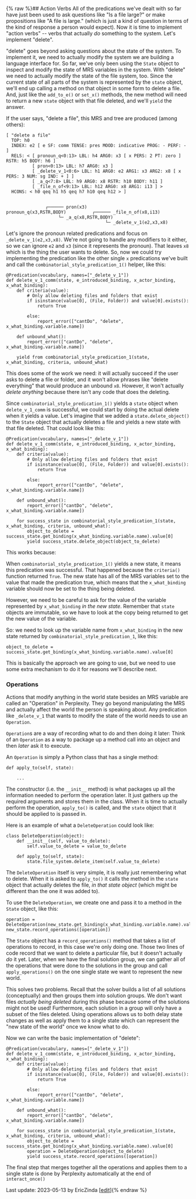 {% raw %}## Action Verbs
All of the predications we've dealt with so far have just been used to ask questions like "Is a file large?" or make propositions like "A file is large." (which is just a kind of question in terms of the kind of response a person would expect). Now it is time to implement "action verbs" -- verbs that actually *do* something to the system. Let's implement "delete".

"delete" goes beyond asking questions about the state of the system. To implement it, we need to actually modify the system we are building a language interface for. So far, we've only been using the `State` object to inspect and modify the state of MRS variables in the system. With "delete" we need to actually modify the state of the file system, too. Since the current state of all parts of the system is represented by the `state` object, we'll end up calling a method on that object in some form to delete a file. And, just like the `add_to_e()` or `set_x()` methods, the new method will need to return a new `state` object with that file deleted, and we'll `yield` the answer. 

If the user says, "delete a file", this MRS and tree are produced (among others):

```
[ "delete a file"
  TOP: h0
  INDEX: e2 [ e SF: comm TENSE: pres MOOD: indicative PROG: - PERF: - ]
  RELS: < [ pronoun_q<0:13> LBL: h4 ARG0: x3 [ x PERS: 2 PT: zero ] RSTR: h5 BODY: h6 ]
          [ pron<0:13> LBL: h7 ARG0: x3 ]
          [ _delete_v_1<0:6> LBL: h1 ARG0: e2 ARG1: x3 ARG2: x8 [ x PERS: 3 NUM: sg IND: + ] ]
          [ _a_q<7:8> LBL: h9 ARG0: x8 RSTR: h10 BODY: h11 ]
          [ _file_n_of<9:13> LBL: h12 ARG0: x8 ARG1: i13 ] >
  HCONS: < h0 qeq h1 h5 qeq h7 h10 qeq h12 > ]


               ┌────── pron(x3)
pronoun_q(x3,RSTR,BODY)          ┌────── _file_n_of(x8,i13)
                    └─ _a_q(x8,RSTR,BODY)
                                      └─ _delete_v_1(e2,x3,x8)
```

Let's ignore the pronoun related predications and focus on `_delete_v_1(e2,x3,x8)`. We're not going to handle any modifiers to it either, so we can ignore `e2` and `x3` (since it represents the pronoun). That leaves `x8` which is the thing the user wants to delete. So, now we could try implementing the predication like the other single `x` predications we've built and call the `combinatorial_style_predication_1()` helper, like this:

```
@Predication(vocabulary, names=["_delete_v_1"])
def delete_v_1_comm(state, e_introduced_binding, x_actor_binding, x_what_binding):
    def criteria(value):
        # Only allow deleting files and folders that exist
        if isinstance(value[0], (File, Folder)) and value[0].exists():
            return True

        else:
            report_error(["cantDo", "delete", x_what_binding.variable.name])

    def unbound_what():
        report_error(["cantDo", "delete", x_what_binding.variable.name])

    yield from combinatorial_style_predication_1(state, x_what_binding, criteria, unbound_what)
```

This does some of the work we need: it will actually succeed if the user asks to delete a file or folder, and it won't allow phrases like "delete everything" that would produce an unbound `x8`. However, it won't actually *delete anything* because there isn't any code that does the deleting. 

Since `combinatorial_style_predication_1()` yields a `state` object when `delete_v_1_comm` is successful, we could start by doing the actual delete when it yields a value. Let's imagine that we added a `state.delete_object()` to the `State` object that actually deletes a file and yields a new state with that file deleted. That could look like this:

```
@Predication(vocabulary, names=["_delete_v_1"])
def delete_v_1_comm(state, e_introduced_binding, x_actor_binding, x_what_binding):
    def criteria(value):
        # Only allow deleting files and folders that exist
        if isinstance(value[0], (File, Folder)) and value[0].exists():
            return True

        else:
            report_error(["cantDo", "delete", x_what_binding.variable.name])

    def unbound_what():
        report_error(["cantDo", "delete", x_what_binding.variable.name])

    for success_state in combinatorial_style_predication_1(state, x_what_binding, criteria, unbound_what):
        object_to_delete = success_state.get_binding(x_what_binding.variable.name).value[0]
        yield success_state.delete_object(object_to_delete)
```
This works because: 

When `combinatorial_style_predication_1()` yields a new state, it means this predication was successful. That happened because the `criteria()` function returned `True`. The new state has all of the MRS variables set to the value that made the predication true, which means that the `x_what_binding` variable should now be set to the thing being deleted. 

However, we need to be careful to ask for the value of the variable represented by `x_what_binding` *in the new state*. Remember that `state` objects are immutable, so we have to look at the copy being returned to get the new value of the variable.

So: we need to look up the variable name from `x_what_binding` in the new state returned by `combinatorial_style_predication_1`, like this:

```
object_to_delete = success_state.get_binding(x_what_binding.variable.name).value[0]
```

This is basically the approach we are going to use, but we need to use some extra mechanism to do it for reasons we'll describe next.

### Operations
Actions that modify anything in the world state besides an MRS variable are called an "Operation" in Perplexity.  They go beyond manipulating the MRS and actually affect the world the person is speaking about. Any predication like `_delete_v_1` that wants to modify the state of the world needs to use an `Operation`.

`Operation`s are a way of recording what to do and then doing it later: Think of an `Operation` as a way to package up a method call into an object and then *later* ask it to execute. 

An `Operation` is simply a Python class that has a single method:

```
def apply_to(self, state):

    ...
```

The constructor (i.e. the `__init__` method) is what packages up all the information needed to perform the operation later. It just gathers up the required arguments and stores them in the class. When it is time to actually perform the operation, `apply_to()` is called, and the `state` object that it should be applied to is passed in.

Here is an example of what a `DeleteOperation` could look like:

```
class DeleteOperation(object):
    def __init__(self, value_to_delete):
        self.value_to_delete = value_to_delete

    def apply_to(self, state):
        state.file_system.delete_item(self.value_to_delete)
```
The `DeleteOperation` itself is very simple, it is really just remembering what to delete. When it is asked to `apply_to()` it calls the method in the `state` object that actually deletes the file, *in that state object* (which might be different than the one it was added to).

To use the `DeleteOperation`, we create one and pass it to a method in the `State` object, like this:
```
operation = DeleteOperation(new_state.get_binding(x_what_binding.variable.name).value[0])
new_state.record_operations([operation])
```

The `State` object has a `record_operations()` method that takes a list of operations to record, in this case we're only doing one. Those two lines of code record that we want to delete a particular file, but it doesn't actually *do* it yet.  Later, when we have the final solution group, we can gather all of the operations that were done to the solutions in the group and call `apply_operations()` on the one single state we want to represent the new world.

This solves two problems. Recall that the solver builds a list of all solutions (conceptually) and then groups them into solution groups. We don't want files *actually being deleted* during this phase because some of the solutions might not be used! Furthermore, each solution in a group will only have a subset of the files deleted. Using operations allows us to both delay state changes as well as apply them to a single state which can represent the "new state of the world" once we know what to do.

Now we can write the basic implementation of "delete":

```
@Predication(vocabulary, names=["_delete_v_1"])
def delete_v_1_comm(state, e_introduced_binding, x_actor_binding, x_what_binding):
    def criteria(value):
        # Only allow deleting files and folders that exist
        if isinstance(value[0], (File, Folder)) and value[0].exists():
            return True

        else:
            report_error(["cantDo", "delete", x_what_binding.variable.name])

    def unbound_what():
        report_error(["cantDo", "delete", x_what_binding.variable.name])

    for success_state in combinatorial_style_predication_1(state, x_what_binding, criteria, unbound_what):
        object_to_delete = success_state.get_binding(x_what_binding.variable.name).value[0]
        operation = DeleteOperation(object_to_delete)
        yield success_state.record_operations([operation])
```

The final step that merges together all the operations and applies them to a single state is done by Perplexity automatically at the end of `interact_once()`


Last update: 2023-05-13 by EricZinda [[edit](https://github.com/EricZinda/Perplexity/edit/main/docs/pxHowTo/pxHowTo70ActionVerbs.md)]{% endraw %}